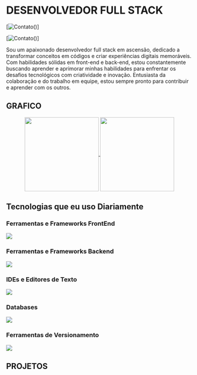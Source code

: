 <h1>DESENVOLVEDOR FULL STACK </h1>

[![Contato](https://img.shields.io/badge/LinkedIn-0077B5?style=for-the-badge&logo=linkedin&logoColor=white)()]

[![Contato](https://img.shields.io/badge/Instagram-E4405F?style=for-the-badge&logo=instagram&logoColor=white)()]


Sou um apaixonado desenvolvedor full stack em ascensão, dedicado a transformar conceitos em códigos e criar experiências digitais memoráveis. Com habilidades sólidas em front-end e back-end, estou constantemente buscando aprender e aprimorar minhas habilidades para enfrentar os desafios tecnológicos com criatividade e inovação. Entusiasta da colaboração e do trabalho em equipe, estou sempre pronto para contribuir e aprender com os outros.

<h2>GRAFICO</h2>
<p align="center">
<a href="https://github.com/anuraghazra/github-readme-stats">
  <img height=200 align="center" src="https://github-readme-stats.vercel.app/api?username=Gabsfns" />
</a>
<a href="https://github.com/Gabsfns/convoychat">
  <img height=200 align="center" src="https://github-readme-stats.vercel.app/api/top-langs?username=Gabsfns&layout=compact&langs_count=8&card_width=320" />

</a>





<h2>Tecnologias que eu uso Diariamente</h2>
<p align="center">
  <h3>Ferramentas e Frameworks FrontEnd</h3>
  <img src ="https://skillicons.dev/icons?i=js,html,css,angular,react,vite,sass,bootstrap"/>
  <h3>Ferramentas e Frameworks Backend</h3>
  <img src="https://skillicons.dev/icons?i=java,spring,nodejs,jquery,php,laravel"/>
  <h3>IDEs e Editores de Texto</h3>
  <img src="https://skillicons.dev/icons?i=idea,vscode,visualstudio"/>
  <h3>Databases</h3>
  <img src = "https://skillicons.dev/icons?i=mongodb,mysql"/>
  <h3>Ferramentas de Versionamento</h3>
  <img src = "https://skillicons.dev/icons?i=git"/>
</p>

<h2>PROJETOS</h2>

